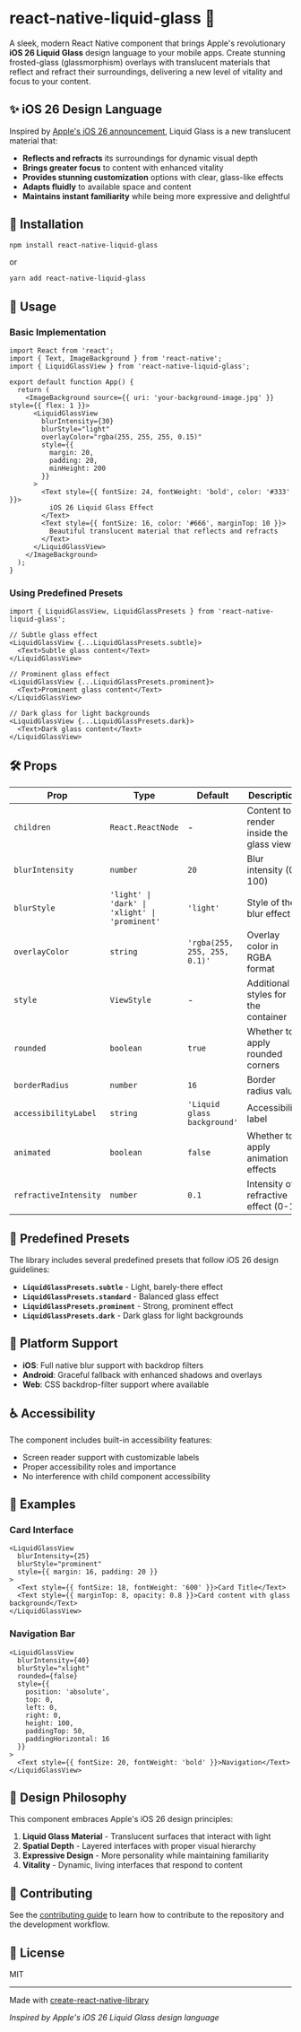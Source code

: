 # react-native-liquid-glass 🧊

A sleek, modern React Native component that brings Apple's revolutionary **iOS 26 Liquid Glass** design language to your mobile apps. Create stunning frosted-glass (glassmorphism) overlays with translucent materials that reflect and refract their surroundings, delivering a new level of vitality and focus to your content.

## ✨ iOS 26 Design Language

Inspired by [Apple's iOS 26 announcement](https://www.apple.com/newsroom/2025/06/apple-elevates-the-iphone-experience-with-ios-26/), Liquid Glass is a new translucent material that:

- **Reflects and refracts** its surroundings for dynamic visual depth
- **Brings greater focus** to content with enhanced vitality  
- **Provides stunning customization** options with clear, glass-like effects
- **Adapts fluidly** to available space and content
- **Maintains instant familiarity** while being more expressive and delightful

## 🚀 Installation

```sh
npm install react-native-liquid-glass
```

or

```sh
yarn add react-native-liquid-glass
```

## 📱 Usage

### Basic Implementation

```tsx
import React from 'react';
import { Text, ImageBackground } from 'react-native';
import { LiquidGlassView } from 'react-native-liquid-glass';

export default function App() {
  return (
    <ImageBackground source={{ uri: 'your-background-image.jpg' }} style={{ flex: 1 }}>
      <LiquidGlassView
        blurIntensity={30}
        blurStyle="light"
        overlayColor="rgba(255, 255, 255, 0.15)"
        style={{ 
          margin: 20, 
          padding: 20,
          minHeight: 200 
        }}
      >
        <Text style={{ fontSize: 24, fontWeight: 'bold', color: '#333' }}>
          iOS 26 Liquid Glass Effect
        </Text>
        <Text style={{ fontSize: 16, color: '#666', marginTop: 10 }}>
          Beautiful translucent material that reflects and refracts
        </Text>
      </LiquidGlassView>
    </ImageBackground>
  );
}
```

### Using Predefined Presets

```tsx
import { LiquidGlassView, LiquidGlassPresets } from 'react-native-liquid-glass';

// Subtle glass effect
<LiquidGlassView {...LiquidGlassPresets.subtle}>
  <Text>Subtle glass content</Text>
</LiquidGlassView>

// Prominent glass effect
<LiquidGlassView {...LiquidGlassPresets.prominent}>
  <Text>Prominent glass content</Text>
</LiquidGlassView>

// Dark glass for light backgrounds
<LiquidGlassView {...LiquidGlassPresets.dark}>
  <Text>Dark glass content</Text>
</LiquidGlassView>
```

## 🛠 Props

| Prop | Type | Default | Description |
|------|------|---------|-------------|
| `children` | `React.ReactNode` | - | Content to render inside the glass view |
| `blurIntensity` | `number` | `20` | Blur intensity (0-100) |
| `blurStyle` | `'light' \| 'dark' \| 'xlight' \| 'prominent'` | `'light'` | Style of the blur effect |
| `overlayColor` | `string` | `'rgba(255, 255, 255, 0.1)'` | Overlay color in RGBA format |
| `style` | `ViewStyle` | - | Additional styles for the container |
| `rounded` | `boolean` | `true` | Whether to apply rounded corners |
| `borderRadius` | `number` | `16` | Border radius value |
| `accessibilityLabel` | `string` | `'Liquid glass background'` | Accessibility label |
| `animated` | `boolean` | `false` | Whether to apply animation effects |
| `refractiveIntensity` | `number` | `0.1` | Intensity of refractive effect (0-1) |

## 🎨 Predefined Presets

The library includes several predefined presets that follow iOS 26 design guidelines:

- **`LiquidGlassPresets.subtle`** - Light, barely-there effect
- **`LiquidGlassPresets.standard`** - Balanced glass effect  
- **`LiquidGlassPresets.prominent`** - Strong, prominent effect
- **`LiquidGlassPresets.dark`** - Dark glass for light backgrounds

## 🔧 Platform Support

- **iOS**: Full native blur support with backdrop filters
- **Android**: Graceful fallback with enhanced shadows and overlays
- **Web**: CSS backdrop-filter support where available

## ♿ Accessibility

The component includes built-in accessibility features:
- Screen reader support with customizable labels
- Proper accessibility roles and importance
- No interference with child component accessibility

## 🎯 Examples

### Card Interface
```tsx
<LiquidGlassView
  blurIntensity={25}
  blurStyle="prominent"
  style={{ margin: 16, padding: 20 }}
>
  <Text style={{ fontSize: 18, fontWeight: '600' }}>Card Title</Text>
  <Text style={{ marginTop: 8, opacity: 0.8 }}>Card content with glass background</Text>
</LiquidGlassView>
```

### Navigation Bar
```tsx
<LiquidGlassView
  blurIntensity={40}
  blurStyle="xlight"
  rounded={false}
  style={{ 
    position: 'absolute',
    top: 0,
    left: 0,
    right: 0,
    height: 100,
    paddingTop: 50,
    paddingHorizontal: 16
  }}
>
  <Text style={{ fontSize: 20, fontWeight: 'bold' }}>Navigation</Text>
</LiquidGlassView>
```

## 🎨 Design Philosophy

This component embraces Apple's iOS 26 design principles:

1. **Liquid Glass Material** - Translucent surfaces that interact with light
2. **Spatial Depth** - Layered interfaces with proper visual hierarchy  
3. **Expressive Design** - More personality while maintaining familiarity
4. **Vitality** - Dynamic, living interfaces that respond to content

## 🤝 Contributing

See the [contributing guide](CONTRIBUTING.md) to learn how to contribute to the repository and the development workflow.

## 📄 License

MIT

---

Made with [create-react-native-library](https://github.com/callstack/react-native-builder-bob)

*Inspired by Apple's iOS 26 Liquid Glass design language*
